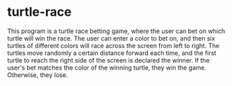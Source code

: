 # turtle-race
This program is a turtle race betting game, where the user can bet on which turtle will win the race. 
The user can enter a color to bet on, and then six turtles of different colors will race across the screen from left to right.
The turtles move randomly a certain distance forward each time, and the first turtle to reach the right side of the screen is declared the winner. If the user's bet matches the color of the winning turtle, they win the game. Otherwise, they lose.
